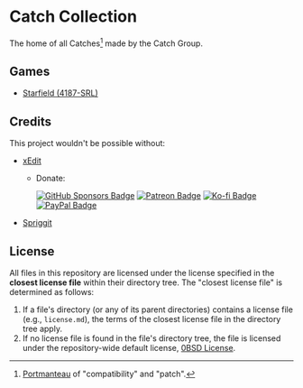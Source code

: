 # Catch Collection

The home of all Catches[^1] made by the Catch Group.

## Games

- [Starfield (4187-SRL)](./catches/4187-SRL/readme.md)

## Credits

This project wouldn't be possible without:

- [xEdit](https://github.com/TES5Edit/TES5Edit)
	- Donate:

		[![GitHub Sponsors Badge](https://img.shields.io/badge/GitHub-white?style=flat&logo=githubsponsors&logoColor=black)](https://github.com/sponsors/ElminsterAU)
		[![Patreon Badge](https://img.shields.io/badge/Patreon-white?style=flat&logo=patreon&logoColor=black)](https://patreon.com/ElminsterAU)
		[![Ko-fi Badge](https://img.shields.io/badge/Ko--fi-white?style=flat&logo=kofi&logoColor=black)](https://ko-fi.com/ElminsterAU)
		[![PayPal Badge](https://img.shields.io/badge/PayPal-white?style=flat&logo=paypal&logoColor=black)](https://www.paypal.me/ElminsterAU)
- [Spriggit](https://github.com/Mutagen-Modding/Spriggit)

## License

All files in this repository are licensed under the license specified in the **closest license file** within their directory tree. The "closest license file" is determined as follows:

1. If a file's directory (or any of its parent directories) contains a license file (e.g., `license.md`), the terms of the closest license file in the directory tree apply.
2. If no license file is found in the file's directory tree, the file is licensed under the repository-wide default license, [0BSD License](./license.md).

[^1]: [Portmanteau](https://en.wikipedia.org/wiki/portmanteau) of "compatibility" and "patch".
